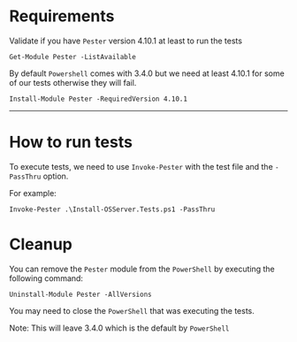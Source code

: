# Requirements

Validate if you have `Pester` version 4.10.1 at least to run the tests

```
Get-Module Pester -ListAvailable
```

By default `Powershell` comes with 3.4.0 but we need at least 4.10.1 for some of our tests otherwise they will fail.


```
Install-Module Pester -RequiredVersion 4.10.1
```

------

# How to run tests

To execute tests, we need to use `Invoke-Pester` with the test file and the `-PassThru` option.

For example:

```
Invoke-Pester .\Install-OSServer.Tests.ps1 -PassThru
```

# Cleanup

You can remove the `Pester` module from the `PowerShell` by executing the following command:


```
Uninstall-Module Pester -AllVersions
```

You may need to close the `PowerShell` that was executing the tests.

Note: This will leave 3.4.0 which is the default by `PowerShell`
